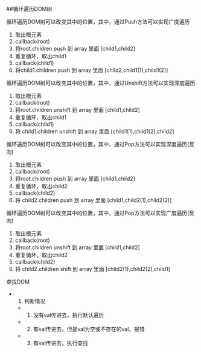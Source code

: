##循环遍历DOM树


循环遍历DOM树可以改变其中的位置，其中，通过Push方法可以实现广度遍历  

1. 取出根元素
2. callback(root)
3. 将root.children push 到 array 里面 [child1,child2]
4. 重复循环，取出child1
5. callback(child1)
6. 将child1.children push 到 array 里面 [child2,child1(1),child1(2)]

循环遍历DOM树可以改变其中的位置，其中，通过Unshift方法可以实现深度遍历  

1. 取出根元素
2. callback(root)
3. 将root.children unshift 到 array 里面 [child1,child2]
4. 重复循环，取出child1
5. callback(child1)
6. 将 child1.children unshift 到 array 里面 [child1(1),child1(2),child2]


循环遍历DOM树可以改变其中的位置，其中，通过Pop方法可以实现深度遍历(反向)  

1. 取出根元素
2. callback(root)
3. 将root.children push 到 array 里面 [child1,child2]
4. 重复循环，取出child2
5. callback(child2)
6. 将 child2.children push 到 array 里面 [child1,child2(1),child2(2)]

循环遍历DOM树可以改变其中的位置，其中，通过Pop方法可以实现广度遍历(反向)  

1. 取出根元素
2. callback(root)
3. 将root.children unshift 到 array 里面 [child1,child2]
4. 重复循环，取出child2
5. callback(child2)
6. 将 child2.children shift 到 array 里面 [child2(1),child2(2),child1]

查找DOM

+ 1. 判断情况  
  - 1. 没有val传进去，执行默认遍历
  - 2. 有val传进去，但是val为空或不存在的val，报错
  - 3. 有val传进去，执行查找